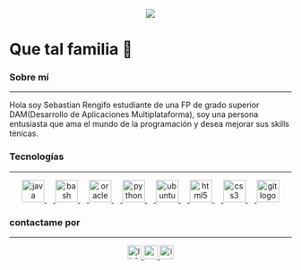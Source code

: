 <p align="center"> 
    <img src="https://i.imgur.com/DeP0Nlv.jpeg">
</p>


<h1 align="left">Que tal familia 👋</h1>



<h3 align="left">Sobre mí</h3>
<hr>
<p align="left">Hola soy Sebastian Rengifo estudiante de una FP de grado superior DAM(Desarrollo de Aplicaciones Multiplataforma), soy una persona entusiasta que ama el mundo de la programación y desea mejorar sus skills ténicas.</p>


<h3 align="left">Tecnologías</h3>
<hr>
<div align="center">
  <a href="https://www.java.com/es/">
      <img src="https://cdn.jsdelivr.net/gh/devicons/devicon/icons/java/java-original.svg" height="40" alt="java logo"  />
      <img width="12" />
  </a>
 <a href="https://www.gnu.org/software/bash/">
      <img src="https://cdn.jsdelivr.net/gh/devicons/devicon/icons/bash/bash-original.svg" height="40" alt="bash logo"  />
      <img width="12" />
 </a>
  <a href="https://www.oracle.com/es/database/technologies/appdev/sql.html">
      <img src="https://cdn.jsdelivr.net/gh/devicons/devicon/icons/oracle/oracle-original.svg" height="40" alt="oracle logo"  />
      <img width="12" />
  </a>
  <a href="https://es.python.org">
      <img src="https://cdn.jsdelivr.net/gh/devicons/devicon/icons/python/python-original.svg" height="40" alt="python logo"  />
      <img width="12" />
  </a>
  <a href="https://ubuntu.com">
      <img src="https://cdn.jsdelivr.net/gh/devicons/devicon/icons/ubuntu/ubuntu-plain.svg" height="40" alt="ubuntu logo"  />
      <img width="12" />
  </a>
  <a href="https://html.spec.whatwg.org/multipage/">
      <img src="https://cdn.jsdelivr.net/gh/devicons/devicon/icons/html5/html5-original.svg" height="40" alt="html5 logo"  />
      <img width="12" />
  </a>
  <a href="https://lenguajecss.com/css/introduccion/que-es-css/">
      <img src="https://cdn.jsdelivr.net/gh/devicons/devicon/icons/css3/css3-original.svg" height="40" alt="css3 logo"  />
      <img width="12" />
  </a>
  <a href="https://git-scm.com">
      <img src="https://cdn.jsdelivr.net/gh/devicons/devicon/icons/git/git-original.svg" height="40" alt="git logo"  />
  </a>
</div>
<h3 align="left">contactame por</h3>
<hr>
<div align="center">
    <a href="https://www.linkedin.com/in/sebastian-alejandro-rengifo-gil-51bb1a267/" target="_blank">
        <img src="https://img.shields.io/static/v1?message=LinkedIn&logo=linkedin&label=&color=0077B5&logoColor=white&labelColor=&style=for-the-badge" height="25" alt="linkedin logo"  />
    </a>
    <a href="mailto:sebastianarengifog16@gmail.com" target="_blank">
        <img src="https://img.shields.io/static/v1?message=Gmail&logo=gmail&label=&color=D14836&logoColor=white&labelColor=&style=for-the-badge" height="25" alt="gmail logo"  />
    </a>
    <a href="https://www.instagram.com/sebastianrgg_/" target="_blank">
        <img src="https://img.shields.io/static/v1?message=Instagram&logo=instagram&label=&color=E4405F&logoColor=white&labelColor=&style=for-the-badge" height="25" alt="instagram logo"  />
    </a>
</div>
